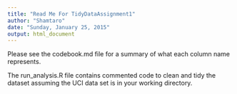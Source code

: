 ```yaml
---
title: "Read Me For TidyDataAssignment1"
author: "Shamtaro"
date: "Sunday, January 25, 2015"
output: html_document
---
```


Please see the codebook.md file for a summary of what each column name represents.

The run_analysis.R file contains commented code to clean and tidy the dataset assuming the UCI data set is in your working directory.
